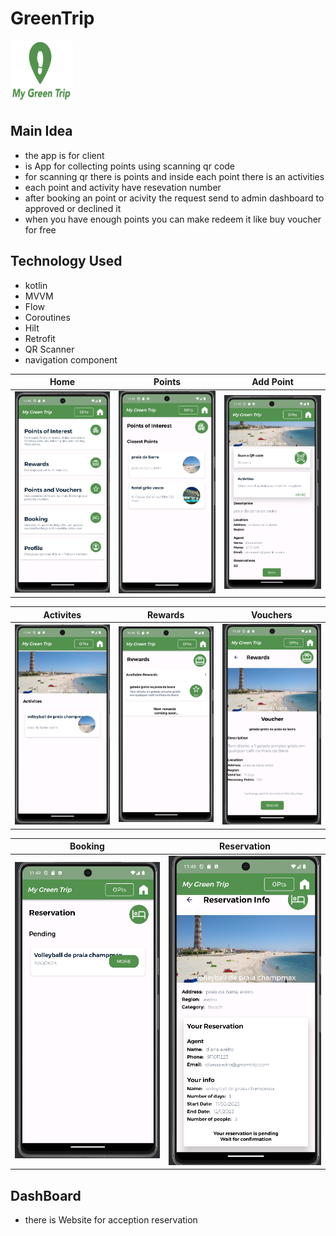 # GreenTrip
<div>
  <img src="images/logo1.png" alt="Alt Text" width="100" height="100">
</div>

## Main Idea
- the app is for client 
- is App for collecting points using scanning qr code
- for scanning qr there is points and inside each point there is an activities
- each point and activity have resevation number 
- after booking an point or acivity the request send to admin dashboard to approved or declined it
- when you have enough points you can make redeem it like buy voucher for free
## Technology Used
- kotlin
- MVVM
- Flow
- Coroutines
- Hilt
- Retrofit
- QR Scanner
- navigation component

| Home | Points | Add Point |
| --- | --- | --- | 
| ![Home](images/screen1.png) | ![Points](images/screen2.png) | ![Add Point](images/screen3.png) |

| Activites | Rewards | Vouchers |
| --- | --- | --- | 
| ![Home](images/screen4.png) | ![Points](images/screen5.png) | ![Add Point](images/screen6.png) |

| Booking | Reservation |
| --- | --- | 
| ![Home](images/screen7.png) | ![Points](images/screen8.png) |

## DashBoard
- there is Website for acception reservation
